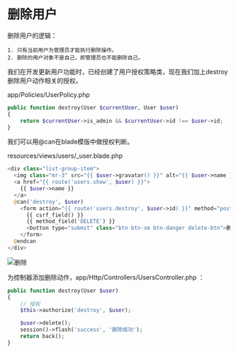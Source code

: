 # 删除用户

删除用户的逻辑：
```
1. 只有当前用户为管理员才能执行删除操作。
2. 删除的用户对象不是自己，即管理员也不能删除自己。
```

我们在开发更新用户功能时，已经创建了用户授权策略类，现在我们加上destroy删除用户动作相关的授权。  

app/Policies/UserPolicy.php
```php
public function destroy(User $currentUser, User $user)
{
    return $currentUser->is_admin && $currentUser->id !== $user->id;
}
```
我们可以用@can在blade模版中做授权判断。  

resources/views/users/_user.blade.php
```php
<div class="list-group-item">
  <img class="mr-3" src="{{ $user->gravatar() }}" alt="{{ $user->name }}" width=32>
  <a href="{{ route('users.show', $user) }}">
    {{ $user->name }}
  </a>
  @can('destroy', $user)
    <form action="{{ route('users.destroy', $user->id) }}" method="post" class="float-right">
      {{ csrf_field() }}
      {{ method_field('DELETE') }}
      <button type="submit" class="btn btn-sm btn-danger delete-btn">删除</button>
    </form>
  @endcan
</div>
```
![删除](https://raw.githubusercontent.com/duiying/img/master/weibo-app-delete.png)   

为控制器添加删除动作，app/Http/Controllers/UsersController.php ：
```php
public function destroy(User $user)
{
    // 授权
    $this->authorize('destroy', $user);

    $user->delete();
    session()->flash('success', '删除成功');
    return back();
}
```

